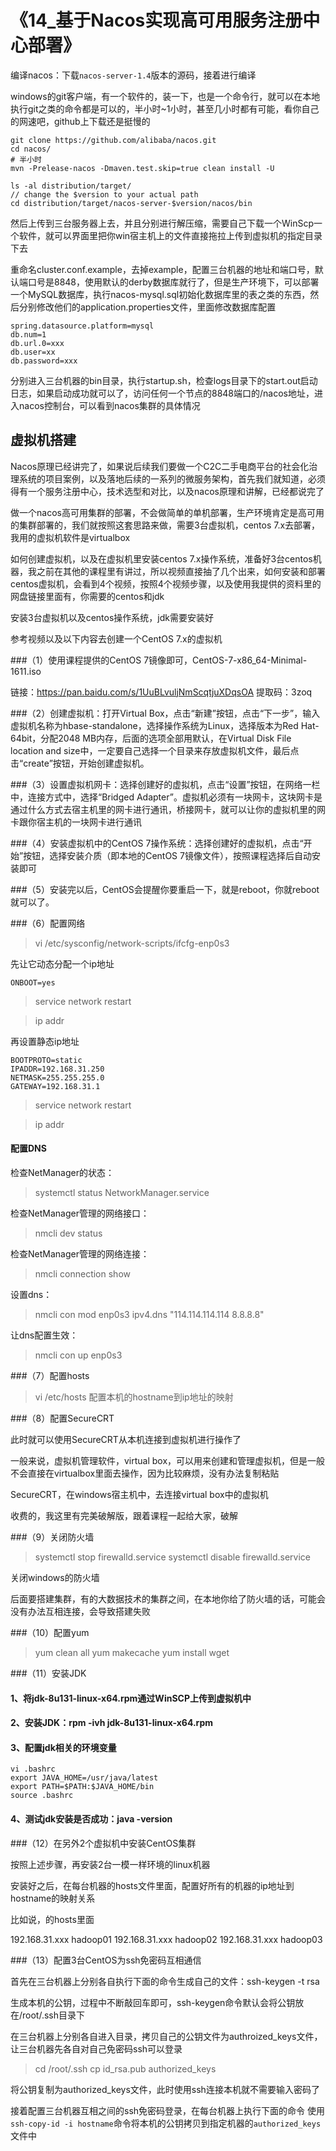 # 《14_基于Nacos实现高可用服务注册中心部署》


编译nacos：下载`nacos-server-1.4`版本的源码，接着进行编译


windows的git客户端，有一个软件的，装一下，也是一个命令行，就可以在本地执行git之类的命令都是可以的，半小时~1小时，甚至几小时都有可能，看你自己的网速吧，github上下载还是挺慢的
```shell script
git clone https://github.com/alibaba/nacos.git
cd nacos/
# 半小时
mvn -Prelease-nacos -Dmaven.test.skip=true clean install -U

ls -al distribution/target/
// change the $version to your actual path
cd distribution/target/nacos-server-$version/nacos/bin
```



然后上传到三台服务器上去，并且分别进行解压缩，需要自己下载一个WinScp一个软件，就可以界面里把你win宿主机上的文件直接拖拉上传到虚拟机的指定目录下去

重命名cluster.conf.example，去掉example，配置三台机器的地址和端口号，默认端口号是8848，使用默认的derby数据库就行了，但是生产环境下，可以部署一个MySQL数据库，执行nacos-mysql.sql初始化数据库里的表之类的东西，然后分别修改他们的application.properties文件，里面修改数据库配置

```properties
spring.datasource.platform=mysql
db.num=1
db.url.0=xxx
db.user=xx
db.password=xxx
```

分别进入三台机器的bin目录，执行startup.sh，检查logs目录下的start.out启动日志，如果启动成功就可以了，访问任何一个节点的8848端口的/nacos地址，进入nacos控制台，可以看到nacos集群的具体情况

## 虚拟机搭建

Nacos原理已经讲完了，如果说后续我们要做一个C2C二手电商平台的社会化治理系统的项目案例，以及落地后续的一系列的微服务架构，首先我们就知道，必须得有一个服务注册中心，技术选型和对比，以及nacos原理和讲解，已经都说完了

做一个nacos高可用集群的部署，不会做简单的单机部署，生产环境肯定是高可用的集群部署的，我们就按照这套思路来做，需要3台虚拟机，centos 7.x去部署，我用的虚拟机软件是virtualbox

如何创建虚拟机，以及在虚拟机里安装centos 7.x操作系统，准备好3台centos机器，我之前在其他的课程里有讲过，所以视频直接抽了几个出来，如何安装和部署centos虚拟机，会看到4个视频，按照4个视频步骤，以及使用我提供的资料里的网盘链接里面有，你需要的centos和jdk

安装3台虚拟机以及centos操作系统，jdk需要安装好

参考视频以及以下内容去创建一个CentOS 7.x的虚拟机

###（1）使用课程提供的CentOS 7镜像即可，CentOS-7-x86_64-Minimal-1611.iso

链接：https://pan.baidu.com/s/1UuBLvuljNmScqtjuXDqsOA 
提取码：3zoq

###（2）创建虚拟机：打开Virtual Box，点击“新建”按钮，点击“下一步”，输入虚拟机名称为hbase-standalone，选择操作系统为Linux，选择版本为Red Hat-64bit，分配2048 MB内存，后面的选项全部用默认，在Virtual Disk File location and size中，一定要自己选择一个目录来存放虚拟机文件，最后点击“create”按钮，开始创建虚拟机。

###（3）设置虚拟机网卡：选择创建好的虚拟机，点击“设置”按钮，在网络一栏中，连接方式中，选择“Bridged Adapter”。虚拟机必须有一块网卡，这块网卡是通过什么方式去宿主机里的网卡进行通讯，桥接网卡，就可以让你的虚拟机里的网卡跟你宿主机的一块网卡进行通讯

###（4）安装虚拟机中的CentOS 7操作系统：选择创建好的虚拟机，点击“开始”按钮，选择安装介质（即本地的CentOS 7镜像文件），按照课程选择后自动安装即可

###（5）安装完以后，CentOS会提醒你要重启一下，就是reboot，你就reboot就可以了。

###（6）配置网络

> vi /etc/sysconfig/network-scripts/ifcfg-enp0s3

先让它动态分配一个ip地址
```shell script
ONBOOT=yes
```

> service network restart

> ip addr

再设置静态ip地址
```shell script
BOOTPROTO=static
IPADDR=192.168.31.250
NETMASK=255.255.255.0 
GATEWAY=192.168.31.1 
```

> service network restart

> ip addr


#### 配置DNS

检查NetManager的状态：
> systemctl status NetworkManager.service

检查NetManager管理的网络接口：
> nmcli dev status 

检查NetManager管理的网络连接：
> nmcli connection show

设置dns：
> nmcli con mod enp0s3 ipv4.dns "114.114.114.114 8.8.8.8"

让dns配置生效：
> nmcli con up enp0s3

###（7）配置hosts

> vi /etc/hosts
配置本机的hostname到ip地址的映射

###（8）配置SecureCRT

此时就可以使用SecureCRT从本机连接到虚拟机进行操作了

一般来说，虚拟机管理软件，virtual box，可以用来创建和管理虚拟机，但是一般不会直接在virtualbox里面去操作，因为比较麻烦，没有办法复制粘贴

SecureCRT，在windows宿主机中，去连接virtual box中的虚拟机

收费的，我这里有完美破解版，跟着课程一起给大家，破解

###（9）关闭防火墙

> systemctl stop firewalld.service
> systemctl disable firewalld.service

关闭windows的防火墙

后面要搭建集群，有的大数据技术的集群之间，在本地你给了防火墙的话，可能会没有办法互相连接，会导致搭建失败

###（10）配置yum

> yum clean all
> yum makecache
> yum install wget

###（11）安装JDK

#### 1、将jdk-8u131-linux-x64.rpm通过WinSCP上传到虚拟机中
#### 2、安装JDK：rpm -ivh jdk-8u131-linux-x64.rpm
#### 3、配置jdk相关的环境变量

```shell script
vi .bashrc
export JAVA_HOME=/usr/java/latest
export PATH=$PATH:$JAVA_HOME/bin
source .bashrc
```

#### 4、测试jdk安装是否成功：java -version

###（12）在另外2个虚拟机中安装CentOS集群

按照上述步骤，再安装2台一模一样环境的linux机器

安装好之后，在每台机器的hosts文件里面，配置好所有的机器的ip地址到hostname的映射关系

比如说，的hosts里面

192.168.31.xxx hadoop01
192.168.31.xxx hadoop02
192.168.31.xxx hadoop03

###（13）配置3台CentOS为ssh免密码互相通信

首先在三台机器上分别各自执行下面的命令生成自己的文件：ssh-keygen -t rsa

生成本机的公钥，过程中不断敲回车即可，ssh-keygen命令默认会将公钥放在/root/.ssh目录下

在三台机器上分别各自进入目录，拷贝自己的公钥文件为authroized_keys文件，让三台机器先各自对自己免密码ssh可以登录

> cd /root/.ssh
> cp id_rsa.pub authorized_keys

将公钥复制为authorized_keys文件，此时使用ssh连接本机就不需要输入密码了

接着配置三台机器互相之间的ssh免密码登录，在每台机器上执行下面的命令
使用`ssh-copy-id -i hostname`命令将本机的公钥拷贝到指定机器的`authorized_keys`文件中



